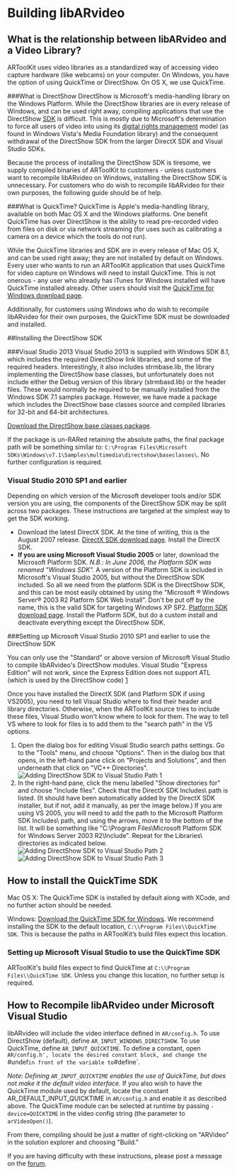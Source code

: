 # Building libARvideo

## What is the relationship between libARvideo and a Video Library?
ARToolKit uses video libraries as a standardized way of accessing video capture hardware (like webcams) on your computer. On Windows, you have the option of using QuickTime or DirectShow. On OS X, we use QuickTime.

###What is DirectShow
DirectShow is Microsoft's media-handling library on the Windows Platform. While the DirectShow libraries are in every release of Windows, and can be used right away, compiling applications that use the DirectShow [SDK][1a] is difficult. This is mostly due to Microsoft's determination to force all users of video into using its [digital rights management][2a] model (as found in Windows Vista's Media Foundation library) and the consequent withdrawal of the DirectShow SDK from the larger DirectX SDK and Visual Studio SDKs.

Because the process of installing the DirectShow SDK is tiresome, we supply compiled binaries of ARToolKit to customers - unless customers want to recompile libARvideo on Windows, installing the DirectShow SDK is unnecessary. For customers who do wish to recompile libARvideo for their own purposes, the following guide should be of help.

###What is QuickTime?
QuickTime is Apple's media-handling library, available on both Mac OS X and the Windows platforms. One benefit QuickTime has over DirectShow is the ability to read pre-recorded video from files on disk or via network streaming (for uses such as calibrating a camera on a device which the tools do not run).

While the QuickTime libraries and SDK are in every release of Mac OS X, and can be used right away; they are not installed by default on Windows. Every user who wants to run an ARToolKit application that uses QuickTime for video capture on Windows will need to install QuickTime. This is not onerous - any user who already has iTunes for Windows installed will have QuickTime installed already. Other users should visit the [QuickTime for Windows download page][1].

Additionally, for customers using Windows who do wish to recompile libARvideo for their own purposes, the QuickTime SDK must be downloaded and installed.

##Installing the DirectShow SDK

###Visual Studio 2013
Visual Studio 2013 is supplied with Windows SDK 8.1, which includes the required DirectShow link libraries, and some of the required headers. Interestingly, it also includes strmbase.lib, the library implementing the DirectShow base classes, but unfortunately does not include either the Debug version of this library (strmbasd.lib) or the header files. These would normally be required to be manually installed from the Windows SDK 7.1 samples package. However, we have made a package which includes the DirectShow base classes source and compiled libraries for 32-bit and 64-bit architectures.

[Download the DirectShow base classes package][3a].

If the package is un-RARed retaining the absolute paths, the final package path will be something similar to: `C:\Program Files\Microsoft SDKs\Windows\v7.1\Samples\multimedia\directshow\baseclasses\`. No further configuration is required.

### Visual Studio 2010 SP1 and earlier

Depending on which version of the Microsoft developer tools and/or SDK version you are using, the components of the DirectShow SDK may be split across two packages. These instructions are targeted at the simplest way to get the SDK working.

-   Download the latest DirectX SDK. At the time of writing, this is the August 2007 release. [DirectX SDK download page][4a]. Install the DirectX SDK.
-   **If you are using Microsoft Visual Studio 2005** or later, download the Microsoft Platform SDK. *N.B.: In June 2006, the Platform SDK was renamed "Windows SDK".* A version of the Platform SDK is included in Microsoft's Visual Studio 2005, but without the DirectShow SDK included. So all we need from the platform SDK is the DirectShow SDK, and this can be most easily obtained by using the "Microsoft ® Windows Server® 2003 R2 Platform SDK Web Install". Don't be put off by the name, this is the valid SDK for targeting Windows XP SP2. [Platform SDK download page][5a]. Install the Platform SDK, but do a custom install and deactivate everything except the DirectShow SDK.

###Setting up Microsoft Visual Studio 2010 SP1 and earlier to use the DirectShow SDK

You can only use the "Standard" or above version of Microsoft Visual Studio to compile libARvideo's DirectShow modules. Visual Studio "Express Edition" will not work, since the Express Edition does not support ATL (which is used by the DirectShow code) [1][6a]

Once you have installed the DirectX SDK (and Platform SDK if using VS2005), you need to tell Visual Studio where to find their header and library directories. Otherwise, when the ARToolKit source tries to include these files, Visual Studio won't know where to look for them. The way to tell VS where to look for files is to add them to the "search path" in the VS options.

1.  Open the dialog box for editing Visual Studio search paths settings. Go to the "Tools" menu, and choose "Options". Then in the dialog box that opens, in the left-hand pane click on "Projects and Solutions", and then underneath that click on "VC++ Directories". ![Adding DirectShow SDK to Visual Studio Path 1][Adding_DirectShow_SDK_to_Visual_Studio_path_1]
2.  In the right-hand pane, click the menu labelled "Show directories for" and choose "Include files". Check that the DirectX SDK Includes\\ path is listed. (It should have been automatically added by the DirectX SDK installer, but if not, add it manually, as per the image below.) If you are using VS 2005, you will need to add the path to the Microsoft Platform SDK Includes\\ path, and using the arrows, move it to the bottom of the list. It will be something like "C:\\Program Files\\Microsoft Platform SDK for Windows Server 2003 R2\\Include". Repeat for the Libraries\\ directories as indicated below. ![Adding DirectShow SDK to Visual Studio Path 2][Adding_DirectShow_SDK_to_Visual_Studio_path_2] ![Adding DirectShow SDK to Visual Studio Path 3][Adding_DirectShow_SDK_to_Visual_Studio_path_3]

## How to install the QuickTime SDK

Mac OS X: The QuickTime SDK is installed by default along with XCode, and no further action should be needed.

Windows: [Download the QuickTime SDK for Windows][2]. We recommend installing the SDK to the default location, `C:\\Program Files\\QuickTime SDK`. This is because the paths in ARToolKit’s build files expect this location.

### Setting up Microsoft Visual Studio to use the QuickTime SDK

ARToolKit's build files expect to find QuickTime at `C:\\Program Files\\QuickTime SDK`. Unless you change this location, no further setup is required.

## How to Recompile libARvideo under Microsoft Visual Studio
libARvideo will include the video interface defined in `AR/config.h`. To use DirectShow (default), define `AR_INPUT_WINDOWS_DIRECTSHOW`. To use QuickTime, define `AR_INPUT_QUICKTIME`. To define a constant, open `AR/config.h', locate the desired constant block, and change the `\#undef` in front of the variable to `\#define`.

*Note: Defining `AR_INPUT_QUICKTIME` enables the use of QuickTime, but does not make it the default video interface.* If you also wish to have the QuickTime module used by default, locate the constant AR_DEFAULT_INPUT_QUICKTIME in `AR/config.h` and enable it as described above. The QuickTime module can be selected at runtime by passing `-device=QUICKTIME` in the video config string (the parameter to `arVideoOpen()`).

From there, compiling should be just a matter of right-clicking on "ARVideo" in the solution explorer and choosing "Build."

If you are having difficulty with these instructions, please post a message on the [forum][3].

[1]: http://www.apple.com/quicktime/download/       "Download QuickTime For Windows"
[2]: http://developer.apple.com/quicktime/download/ "Download QuickTime SDK For Windows"
[3]: http://www.artoolworks.com/support/forum       "ARToolworks Forum"
[1a]: http://en.wikipedia.org/wiki/Software_development_kit      "Software Development Kit on Wikipedia"
[2a]: http://en.wikipedia.org/wiki/Digital_rights_management     "Digital Rights Management on Wikipedia"
[3a]: http://www.artoolworks.com/support/attachments/Microsoft%20DirectShow%20Base%20Classes%20(from%20Windows%20SDK%20v7.1%20samples).rar
[4a]: http://msdn.microsoft.com/en-us/xna/aa937788.aspx
[5a]: http://www.microsoft.com/downloads/details.aspx?FamilyID=0baf2b35-c656-4969-ace8-e4c0c0716adb&DisplayLang=en
[6a]: http://www.microsoft.com/express/support/support-faq.aspx
[Adding_DirectShow_SDK_to_Visual_Studio_path_1]: :adding_directshow_sdk_to_visual_studio_path_1.png
[Adding_DirectShow_SDK_to_Visual_Studio_path_2]: :adding_directshow_sdk_to_visual_studio_path_2.png
[Adding_DirectShow_SDK_to_Visual_Studio_path_3]: :adding_directshow_sdk_to_visual_studio_path_3.png
